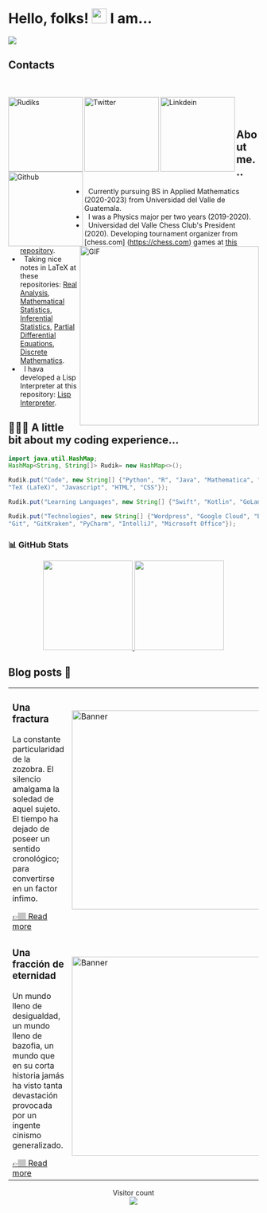 # Hello, folks! <img src="https://github.com/RudiksChess/rudikschess/blob/main/wave.gif" width="30px"> I am...
<img src="https://github.com/RudiksChess/Header/blob/main/Header.gif">

## Contacts 

<br><br>
<a href="https://rudiks.com">
  <img align="left" alt="Rudiks" width="150px" src="https://github.com/RudiksChess/rudikschess/blob/main/Buttons/rudiks-2.svg" />
</a>
<a href="https://twitter.com/TheRudiks">
  <img align="left" alt="Twitter" width="150px" src="https://github.com/RudiksChess/rudikschess/blob/main/Buttons/Twitter.svg" />
</a>
<a href="https://www.linkedin.com/in/therudiks/">
  <img align="left" alt="Linkdein" width="150px" src="https://github.com/RudiksChess/rudikschess/blob/main/Buttons/LinkedIn.svg" />
</a>
<a href="https://github.com/rudikschess">
  <img align="left" alt="Github" width="150px" src="https://github.com/RudiksChess/rudikschess/blob/main/Buttons/GitHub.svg" />
</a>
<br><br>

## About me...

<img align="right" alt="GIF" src="https://github.com/RudiksChess/rudikschess/blob/main/Buttons/iehHjW9R.gif" width="360px"/>


- &nbsp; Currently pursuing BS in Applied Mathematics (2020-2023) from Universidad del Valle de Guatemala. 
- &nbsp; I was a Physics major per two years (2019-2020). 
- &nbsp; Universidad del Valle Chess Club's President (2020). Developing tournament organizer from [chess.com] (https://chess.com) games at [this repository](https://github.com/RudiksChess/ClubDeAjedrezUVG).
- &nbsp; Taking nice notes in LaTeX at these repositories:  [Real Analysis](https://github.com/RudiksChess/Real_Analysis), [Mathematical Statistics](https://github.com/RudiksChess/Estadistica_Matematica), [Inferential Statistics](https://github.com/RudiksChess/Estadistica_Inferencial), [Partial Differential Equations](https://github.com/RudiksChess/EcuacionesDiferenciales2), [Discrete Mathematics](https://github.com/RudiksChess/Matematica_Discreta). 
- &nbsp; I hava developed a Lisp Interpreter at this repository: [Lisp Interpreter](https://github.com/RudiksChess/IntepreteLisp). 


## 👨🏾‍💻 A little bit about my coding experience...
```java
import java.util.HashMap;
HashMap<String, String[]> Rudik= new HashMap<>();

Rudik.put("Code", new String[] {"Python", "R", "Java", "Mathematica", "Jupyter Noteboks",
"TeX (LaTeX)", "Javascript", "HTML", "CSS"});

Rudik.put("Learning Languages", new String[] {"Swift", "Kotlin", "GoLang"});

Rudik.put("Technologies", new String[] {"Wordpress", "Google Cloud", "Blogger", "Github",
"Git", "GitKraken", "PyCharm", "IntelliJ", "Microsoft Office"});

```


### 📊 GitHub Stats

<p align="center">
  <a href="https://github.com/rudikschess">
    <img height="180em" src="https://github-readme-stats.vercel.app/api?username=rudikschess&count_private=true&show_icons=true&theme=algolia&&include_all_commits=true"/>
    <img height="180em" src="https://github-readme-stats-eight-theta.vercel.app/api/top-langs/?username=rudikschess&hide=html,css,javascript&layout=compact&langs_count=8&theme=algolia"/>
  </a>
</p>


## Blog posts 🔭
<table><tr>
  <td>
    <h3> Una fractura </h3>
    <p>La constante particularidad de la zozobra. El silencio amalgama la soledad de aquel sujeto. El tiempo ha dejado de poseer un sentido cronológico; para convertirse en un factor ínfimo.</p>
    <a href="https://rudiks.com/archivos/2878">👉🏽 Read more</a>
  </td>
  <td>
    <img src="https://rudiks.com/wp-content/uploads/2021/04/fractal.png" alt="Banner" width="400px">
  </td>
</tr>

<tr>
  <td>
    <h3> Una fracción de eternidad </h3>
    <p>Un mundo lleno de desigualdad, un mundo lleno de bazofia, un mundo que en su corta historia jamás ha visto tanta devastación provocada por un ingente cinismo generalizado.</p>
    <a href="https://rudiks.com/archivos/2803">👉🏽 Read more</a>
  </td>
  <td>
    <img src="https://rudiks.com/wp-content/uploads/2020/08/20170410_195232-1400x788.jpg" alt="Banner" width="400px">
  </td>
</tr>
</table>

<p align="center"> 
  Visitor count<br>
  <img src="https://profile-counter.glitch.me/rudikschess/count.svg" />
</p>
